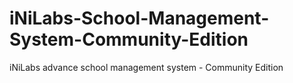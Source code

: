 # iNiLabs-School-Management-System-Community-Edition
iNiLabs advance school management system - Community Edition
